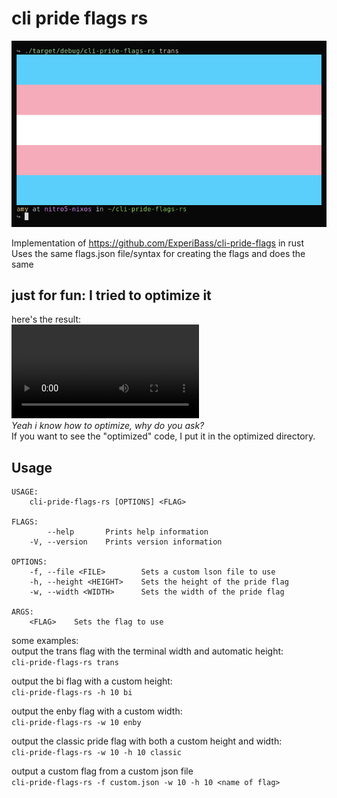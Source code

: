 # cli pride flags rs

![](example.png)

Implementation of https://github.com/ExperiBass/cli-pride-flags in rust <br>
Uses the same flags.json file/syntax for creating the flags and does the same

## just for fun: I tried to optimize it
here's the result: <br>
![](optimized.webm) <br>
*Yeah i know how to optimize, why do you ask?* <br>
If you want to see the "optimized" code, I put it in the optimized directory.

## Usage
```
USAGE:
    cli-pride-flags-rs [OPTIONS] <FLAG>

FLAGS:
        --help       Prints help information
    -V, --version    Prints version information

OPTIONS:
    -f, --file <FILE>        Sets a custom lson file to use
    -h, --height <HEIGHT>    Sets the height of the pride flag
    -w, --width <WIDTH>      Sets the width of the pride flag

ARGS:
    <FLAG>    Sets the flag to use
```
some examples: <br>
output the trans flag with the terminal width and automatic height: <br>
`cli-pride-flags-rs trans`

output the bi flag with a custom height: <br>
`cli-pride-flags-rs -h 10 bi`

output the enby flag with a custom width: <br>
`cli-pride-flags-rs -w 10 enby`

output the classic pride flag with both a custom height and width: <br>
`cli-pride-flags-rs -w 10 -h 10 classic`

output a custom flag from a custom json file <br>
`cli-pride-flags-rs -f custom.json -w 10 -h 10 <name of flag>`
